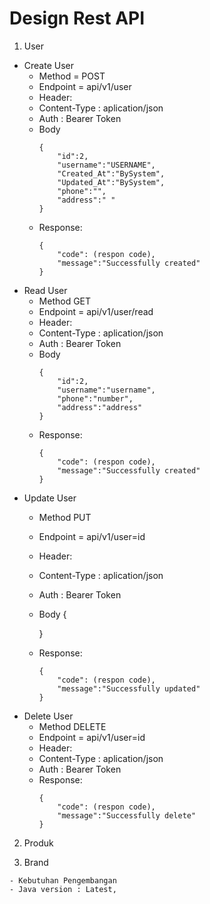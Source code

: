 
# Design Rest API
1. User
-  Create User
   - Method = POST
   - Endpoint = api/v1/user
   - Header:
   - Content-Type : aplication/json
   - Auth : Bearer Token
   - Body
      ```
      {
          "id":2,
          "username":"USERNAME",
          "Created_At":"BySystem",
          "Updated_At":"BySystem",
          "phone":"",
          "address":" "
      }

    - Response:
      ```
      {
          "code": (respon code),
          "message":"Successfully created"
      }

- Read User
  - Method GET
  - Endpoint = api/v1/user/read
  - Header:
  - Content-Type : aplication/json
  - Auth : Bearer Token
  - Body
    ```
    {
        "id":2,
        "username":"username",
        "phone":"number",
        "address":"address"
    }

  - Response:
    ```
    {
        "code": (respon code),
        "message":"Successfully created"
    }

- Update User
  - Method PUT
  - Endpoint = api/v1/user=id
  - Header:
  - Content-Type : aplication/json
  - Auth : Bearer Token
  - Body
    {

    }

  - Response:
    ```
    {
        "code": (respon code),
        "message":"Successfully updated"
    }
    
- Delete User
  - Method DELETE
  - Endpoint = api/v1/user=id
  - Header:
  - Content-Type : aplication/json
  - Auth : Bearer Token
  - Response:
    ```
    {
        "code": (respon code),
        "message":"Successfully delete"
    }

2. Produk

3. Brand


```
- Kebutuhan Pengembangan
- Java version : Latest,




